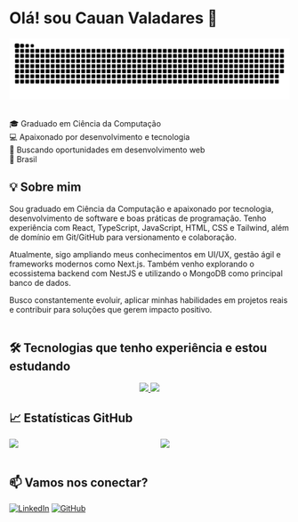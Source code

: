 

# Olá! sou Cauan Valadares 👋

<div align="center">
    <picture>
      <source media="(prefers-color-scheme: dark)" srcset="https://raw.githubusercontent.com/platane/platane/output/github-contribution-grid-snake-dark.svg">
      <source media="(prefers-color-scheme: light)" srcset="https://raw.githubusercontent.com/platane/platane/output/github-contribution-grid-snake.svg">
      <img alt="github contribution grid snake animation" src="https://raw.githubusercontent.com/platane/platane/output/github-contribution-grid-snake.svg">
    </picture>
</div > </br>

🎓 Graduado em Ciência da Computação </br>
💻 Apaixonado por desenvolvimento e tecnologia </br> 
🚀 Buscando oportunidades em desenvolvimento web  </br>
📍 Brasil  </br>

## 💡 Sobre mim

Sou graduado em Ciência da Computação e apaixonado por tecnologia, desenvolvimento de software e boas práticas de programação. Tenho experiência com React, TypeScript, JavaScript, HTML, CSS e Tailwind, além de domínio em Git/GitHub para versionamento e colaboração.

Atualmente, sigo ampliando meus conhecimentos em UI/UX, gestão ágil e frameworks modernos como Next.js. Também venho explorando o ecossistema backend com NestJS e utilizando o MongoDB como principal banco de dados.

Busco constantemente evoluir, aplicar minhas habilidades em projetos reais e contribuir para soluções que gerem impacto positivo.
</br></br>


## 🛠️ Tecnologias que tenho experiência e estou estudando

<div align="center">
<a href="https://skillicons.dev" align="center">
    <img src="https://skillicons.dev/icons?i=git,github,vscode,python,javascript,typescript,css,html,react,nodejs,nextjs" />  
    <img src="https://skillicons.dev/icons?i=vite,postman,vercel,mongodb,docker,figma,nest,tailwind,sass,materialui,styledcomponents" />
  </a>
</div >




## 📈 Estatísticas GitHub

<img align="left" width="54%" src="https://github-readme-stats.vercel.app/api?username=CauanVSVV&theme=dark&include_all_commits=true&count_private=true&show_icons=true" />
<img align="left" width="41%" src="https://github-readme-stats.vercel.app/api/top-langs/?username=CauanVSVV&layout=compact&theme=dark&include_all_commits=true&count_private=true" />
</br></br>

## 📫 Vamos nos conectar?

[![LinkedIn](https://img.shields.io/badge/-Cauan%20Valadares-blue?style=flat-square&logo=Linkedin&logoColor=white&link=https://www.linkedin.com/in/cauanvaladares)](https://www.linkedin.com/in/cauanvaladares)
[![GitHub](https://img.shields.io/badge/-@cauanvaladares-181717?style=flat-square&logo=github&logoColor=white)](https://github.com/CauanVSVV)


